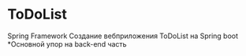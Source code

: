 # ToDoList
Spring Framework Создание вебприложения ToDoList на Spring boot *Основной упор на back-end часть
